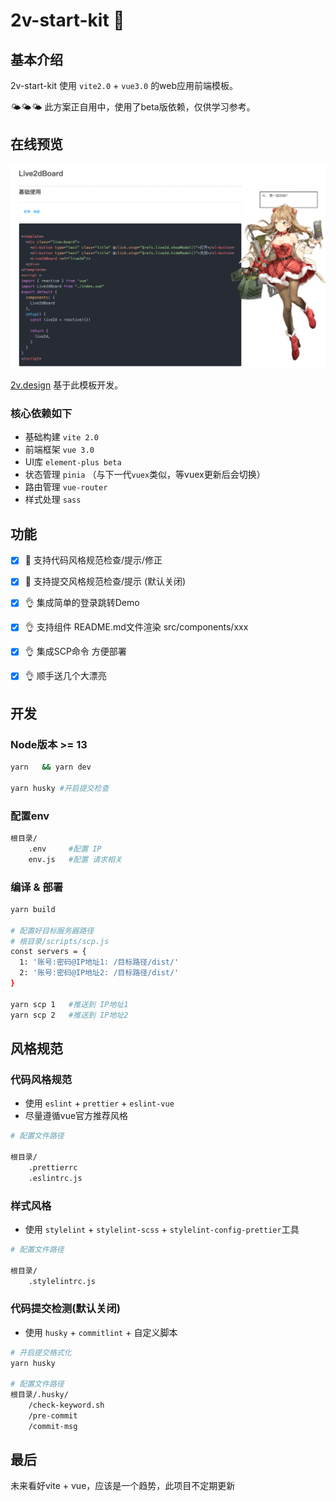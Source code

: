 # 2v-start-kit 🍌

## 基本介绍

2v-start-kit 使用 `vite2.0` + `vue3.0` 的web应用前端模板。

🌤🌤🌤 此方案正自用中，使用了beta版依赖，仅供学习参考。

## 在线预览

<p align="center">
  <img width="970px" src="./public/demo.png">
</p>

[2v.design](https://www.2v.design/#/demo) 基于此模板开发。

### 核心依赖如下

- 基础构建 `vite 2.0`
- 前端框架 `vue 3.0`
- UI库 `element-plus beta`
- 状态管理 `pinia` （与下一代`vuex`类似，等vuex更新后会切换）
- 路由管理 `vue-router`
- 样式处理 `sass`

## 功能

- [x] 📝 支持代码风格规范检查/提示/修正

- [x] 📝 支持提交风格规范检查/提示 (默认关闭)

- [x] 👌 集成简单的登录跳转Demo

- [x] 👌 支持组件 README.md文件渲染 src/components/xxx

- [x] 👌 集成SCP命令 方便部署

- [x] 👌 顺手送几个大漂亮

## 开发

### Node版本 >= 13

```bash
yarn   && yarn dev

yarn husky #开启提交检查

```

### 配置env

```bash
根目录/
    .env     #配置 IP
    env.js   #配置 请求相关
```

### 编译 & 部署

```bash
yarn build

# 配置好目标服务器路径
# 根目录/scripts/scp.js
const servers = {
  1: '账号:密码@IP地址1: /目标路径/dist/'
  2: '账号:密码@IP地址2: /目标路径/dist/'
}

yarn scp 1   #推送到 IP地址1
yarn scp 2   #推送到 IP地址2

```

## 风格规范

### 代码风格规范

- 使用 `eslint` + `prettier` + `eslint-vue`
- 尽量遵循vue官方推荐风格

```bash
# 配置文件路径

根目录/
    .prettierrc
    .eslintrc.js
```

### 样式风格

- 使用 `stylelint` + `stylelint-scss` + `stylelint-config-prettier`工具

```bash
# 配置文件路径

根目录/
    .stylelintrc.js
```

### 代码提交检测(默认关闭)

- 使用 `husky` + `commitlint` + 自定义脚本

```bash
# 开启提交格式化
yarn husky

# 配置文件路径
根目录/.husky/
    /check-keyword.sh 
    /pre-commit
    /commit-msg
```

## 最后

未来看好vite + vue，应该是一个趋势，此项目不定期更新
